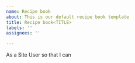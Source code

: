 ```yaml
---
name: Recipe book
about: This is our default recipe book template
title: Recipe book<TITLE>
labels: ''
assignees: ''

---
```


As a Site User so that I can
